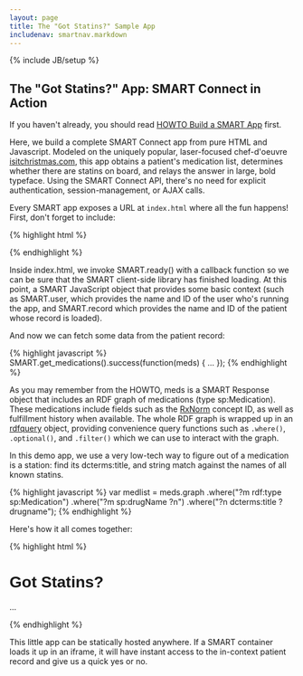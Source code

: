 ```yaml
---
layout: page
title: The "Got Statins?" Sample App
includenav: smartnav.markdown
---
```


{% include JB/setup %}


## The "Got Statins?" App: SMART Connect in Action

If you haven't already, you should read [HOWTO Build a SMART App](../build_a_smart_app) first.

Here, we build a complete SMART Connect app from pure HTML and Javascript.
Modeled on the uniquely popular, laser-focused chef-d'oeuvre
[isitchristmas.com](http://isitchristmas.com/), this app obtains a patient's
medication list, determines whether there are statins on board, and relays the
answer in large, bold typeface. Using the SMART Connect API, there's no need for
explicit authentication, session-management, or AJAX calls.

Every SMART app exposes a URL at `index.html` where all the fun happens! First,
don't forget to include:

{% highlight html %}
  <script src="http://sample-apps.smartplatforms.org/framework/smart/scripts/smart-api-client.js"></script>
{% endhighlight  %}

Inside index.html, we invoke SMART.ready() with a callback function so we can be
sure that the SMART client-side library has finished loading. At this point, a
SMART JavaScript object that provides some basic context (such as SMART.user,
which provides the name and ID of the user who's running the app, and
SMART.record which provides the name and ID of the patient whose record is
loaded).

And now we can fetch some data from the patient record: 

{% highlight javascript %}
  SMART.get_medications().success(function(meds) { ... });
{% endhighlight  %}

As you may remember from the HOWTO, meds is a SMART Response object that
includes an RDF graph of medications (type sp:Medication). These medications
include fields such as the
[RxNorm](http://wiki.chip.org/smart-project/index.php/Developers_Documentation:RDF_Data) concept ID, as well as fulfillment history when available. The whole
RDF graph is wrapped up in an [rdfquery](http://code.google.com/p/rdfquery/)
object, providing convenience query functions such as `.where()`, `.optional()`,
and `.filter()` which we can use to interact with the graph.

In this demo app, we use a very low-tech way to figure out of a medication is a
station: find its dcterms:title, and string match against the names of all known
statins.

{% highlight javascript %}
  var medlist = meds.graph
                       .where("?m rdf:type sp:Medication")
                       .where("?m sp:drugName ?n")
                       .where("?n dcterms:title ?drugname");
{% endhighlight  %}

Here's how it all comes together:

{% highlight html %}
  <!DOCTYPE html>
  <html>
  <head>
  <title>Got Statins?</title>
  </head>
  <body>

  <h1 style="font-family: Arial, sans-serif;">Got Statins?</h1>
  <a id="TheAnswer">
  ...
  </a>
  <script 
  src="http://sample-apps.smartplatforms.org/framework/smart/scripts/smart-api-cli
  ent.js"></script>
  <script>

  SMART.ready(function(){

      SMART.get_medications().success(function(meds) {

          var medlist = meds.graph
          .where("?m rdf:type sp:Medication")
          .where("?m sp:drugName ?dn")
          .where("?dn dcterms:title ?drugname");
          var answer = false;

          for (var i = 0; i < medlist.length; i++) {
              console.log(medlist[i].drugname.value);
              if (is_a_statin(medlist[i].drugname.value))
                  answer = true;
          }

          document.getElementById("TheAnswer").innerHTML = answer ? "Yes." : 
  "No.";

      });

      var is_a_statin = function(drug) {
          if (drug.match(/statin/i)) return true;
          if (drug.match(/Advicor/i)) return true;
          if (drug.match(/Altoprev/i)) return true;
          if (drug.match(/Caduet/i)) return true;
          if (drug.match(/Crestor/i)) return true;
          if (drug.match(/Lescol/i)) return true;
          if (drug.match(/Lipitor/i)) return true;
          if (drug.match(/Mevacor/i)) return true;
          if (drug.match(/Pravachol/i)) return true;
          if (drug.match(/Simcor/i)) return true;
          if (drug.match(/Vytorin/i)) return true;
          if (drug.match(/Zocor/i)) return true;

          return false;
      }
  });
  </script>
  </body>
  </html>
{% endhighlight  %}

This little app can be statically hosted anywhere. If a SMART container loads it
up in an iframe, it will have instant access to the in-context patient record
and give us a quick yes or no.
